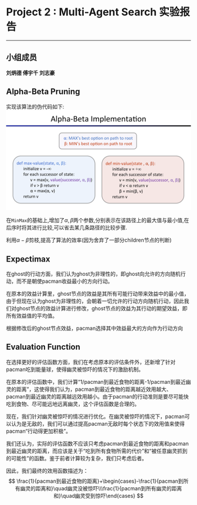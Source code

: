 # Project 2 : Multi-Agent Search 实验报告

***

## 小组成员

**刘炳德 傅宇千 刘志豪**

##  Alpha-Beta Pruning

实现该算法的伪代码如下:
![alpha_beta_impl](alpha_beta_impl.png)

在`MinMax`的基础上,增加了$\alpha,\beta$两个参数,分别表示在该路径上的最大值与最小值,在后序时将其进行比较,可以省去某几条路径的比较步骤.

利用$\alpha-\beta$剪枝,提高了算法的效率(因为舍弃了一部分children节点的判断)



## Expectimax

在ghost的行动方面，我们认为ghost为非理性的，即ghost向允许的方向随机行动，而不是朝使pacman收益最小的方向行动。

在原本的效益计算里，ghost节点的效益是其所有可能行动带来效益中的最小值，由于但现在认为ghost为非理性的，会朝着一切允许的行动方向随机行动，因此我们对ghost节点的效益计算进行修改，ghost节点的效益为其行动的期望效益，即所有效益值的平均值。

根据修改后的ghost节点效益，pacman选择其中效益最大的方向作为行动方向

## Evaluation Function

在选择更好的评估函数方面，我们在考虑原本的评估条件外，还新增了针对pacman吃到能量球，使得幽灵被惊吓的情况下的激励机制。

在原本的评估函数中，我们计算“1/pacman到最近食物的距离-1/pacman到最近幽灵的距离”，这使得我们认为，pacman到最近食物的距离越近效用越大、pacman到最近幽灵的距离越远效用越小。由于pacman的行动准则是要尽可能快吃到食物、尽可能远地远离幽灵，这个评估函数是合理的。

现在，我们针对幽灵被惊吓的情况进行优化。在幽灵被惊吓的情况下，pacman可以认为是无敌的，我们可以通过提高pacman无敌时每个状态下的效用值来使得pacman“行动得更加积极”。

我们还认为，实际的评估函数不应该只考虑pacman到最近食物的距离和pacman到最近幽灵的距离，而应该是关于“吃到所有食物所需的代价”和“被任意幽灵抓到的可能性”的函数。鉴于前者计算较为复杂，我们只考虑后者。

因此，我们最终的效用函数描述为：
$$
\frac{1}{pacman到最近食物的距离}+\begin{cases}-\frac{1}{pacman到所有幽灵的距离和}\quad幽灵没被惊吓\\\frac{1}{pacman到所有幽灵的距离和}\quad幽灵受到惊吓\end{cases}
$$